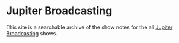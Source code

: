 # Jupiter Broadcasting

This site is a searchable archive of the show notes for the all [Jupiter Broadcasting](https://www.jupiterbroadcasting.com/) shows.
